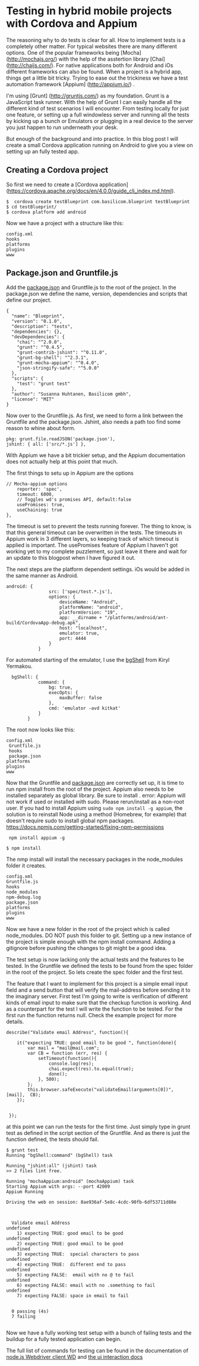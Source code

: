 Testing in hybrid mobile projects with Cordova and Appium
============


The reasoning why to do tests is clear for all. How to implement tests is a completely other matter. For typical websites there are many different options. One of the popular frameworks being [Mocha] (http://mochajs.org/) with the help of the asstertion library [Chai] (http://chaijs.com/). For native applications both for Android and iOs different frameworks can also be found. When a project is a hybrid app, things get a little bit tricky. Trying to ease out the trickiness we have a test automation framework [Appium] (http://appium.io/) .

I'm using [Grunt] (http://gruntjs.com/) as my foundation. Grunt is a JavaScript task runner. With the help of Grunt I can easily handle all the different kind of test scenarios I will encounter. From testing locally for just one feature, or setting up a full windowless server and running all the tests by kicking up a bunch or Emulators or plugging in a real device to the server you just happen to run underneath your desk.

But enough of the background and into practice. In this blog post I will create a small Cordova application running on Android to give you a view on setting up an fully tested app.

Creating a Cordova project
------------

So first we need to create a [Cordova application] (https://cordova.apache.org/docs/en/4.0.0/guide_cli_index.md.html).

~~~
$  cordova create testBlueprint com.basilicom.blueprint testBlueprint
$ cd testBlueprint/
$ cordova platform add android
~~~

Now we have a project with a structure like this:

~~~
config.xml 
hooks
platforms
plugins
www
~~~


Package.json and Gruntfile.js
------------

Add the [package.json](https://docs.npmjs.com/files/package.json) and Gruntfile.js to the root of the project. In the package.json we define the name, version, dependencies and scripts that define our project.

~~~
{
  "name": "Blueprint",
  "version": "0.1.0",
  "description": "tests",
  "dependencies": {},
  "devDependencies": {
    "chai": "^2.0.0",
    "grunt": "^0.4.5",
    "grunt-contrib-jshint": "^0.11.0",
    "grunt-bg-shell": "^2.3.1",
    "grunt-mocha-appium": "^0.4.0",
    "json-stringify-safe": "^5.0.0"
  },
  "scripts": {
    "test": "grunt test"
  },
  "author": "Susanna Huhtanen, Basilicom gmbh",
  "license": "MIT"
}

~~~



Now over to the Gruntfile.js.  As first, we need to form a link between the Gruntfile and the package.json. Jshint, also needs a path too find some reason to whine about form.

~~~
pkg: grunt.file.readJSON('package.json'),
jshint: { all: ['src/*.js'] },
~~~

With Appium we have a bit trickier setup, and the Appium documentation does not actually help at this point that much.

The first things to setu up in Appium are the options

~~~
// Mocha-appium options
    reporter: 'spec',
    timeout: 6000,
    // Toggles wd's promises API, default:false
    usePromises: true,
    useChaining: true
},
~~~
            
The timeout is set to prevent the tests running forever. The thing to know, is that this general timeout can be overwritten in the tests. The timeouts in Appium work in 3 different layers, so keeping track of which timeout is applied is important. The usePromises feature of Appium I haven't got working yet to my complete puzzlement, so just leave it there and wait for an update to this blogpost when I have figured it out.

The next steps are the platform dependent settings. iOs would be added in the same manner as Android.

~~~
android: {
                src: ['spec/test.*.js'],
                options: {
                    deviceName: "Android",
                    platformName: "android",
                    platformVersion: "19",
                    app: __dirname + "/platforms/android/ant-build/CordovaApp-debug.apk",
                    host: "localhost",
                    emulator: true,
                    port: 4444
                }
            }
~~~


For automated starting of the emulator, I use the [bgShell](https://github.com/rma4ok/grunt-bg-shell) from Kiryl Yermakou.


~~~
  bgShell: {
            command: {
                bg: true,
                execOpts: {
                    maxBuffer: false
                },
                cmd: 'emulator -avd kitkat'
            }
        }
~~~

The root now looks like this:

~~~
config.xml
 Gruntfile.js
 hooks 
 package.json 
platforms
plugins
www
~~~

Now that the Gruntfile and [package.json](https://docs.npmjs.com/files/package.json) are correctly set up, it is time to run npm install from the root of the project.
Appium also needs to be installed separately as global library. Be sure to install . error: Appium will not work if used or installed with sudo. Please rerun/install as a non-root user. If you had to install Appium using `sudo npm install -g appium`, the solution is to reinstall Node using a method (Homebrew, for example) that doesn't require sudo to install global npm packages. https://docs.npmjs.com/getting-started/fixing-npm-permissions


~~~
 npm install appium -g
~~~

~~~
$ npm install
~~~

The nmp install will install the necessary packages in the node_modules folder it creates.

~~~
config.xml
Gruntfile.js
hooks
node_modules
npm-debug.log
package.json
platforms
plugins
www
~~~

Now we have a new folder in the root of the project which is called node_modules. DO NOT push this folder to git. Setting up a new instance of the project is simple enough with the npm install command. Adding a gitignore before pushing the changes to git might be a good idea.


The test setup is now lacking only the actual tests and the features to be tested. In the Gruntfile we defined the tests to be found from the spec folder in the root of the project. So lets create the spec folder and the first test.


The feature that I want to implement for this project is a simple email input field and a send button that will verify the mail-address before sending it to the imaginary server. First test I'm going to write is verification of different kinds of email input to make sure that the checkup function is working. And as a counterpart for the test I will write the function to be tested. For the first run the function returns null. Check the example project for more details.

~~~
describe("Validate email Address", function(){

    it("expecting TRUE: good email to be good ", function(done){
        var mail = "mail@mail.com";
        var CB = function (err, res) {
            setTimeout(function(){
                console.log(res);
                chai.expect(res).to.equal(true);
                done();
            }, 500);
        };
        this.browser.safeExecute("validateEmail(arguments[0])", [mail],  CB);
    });


 });
~~~


at this point we can run the tests for the first time. Just simply type in grunt test as defined in the script section of the Gruntfile. And as there is just the function defined, the tests should fail.


~~~
$ grunt test
Running "bgShell:command" (bgShell) task

Running "jshint:all" (jshint) task
>> 2 files lint free.

Running "mochaAppium:android" (mochaAppium) task
Starting Appium with args: --port 42009
Appium Running

Driving the web on session: 8ae936af-5e8c-4cdc-90fb-6df53711d88e



  Validate email Address
undefined
    1) expecting TRUE: good email to be good
undefined
    2) expecting TRUE: good email to be good
undefined
    3) expecting TRUE:  special characters to pass
undefined
    4) expecting TRUE:  different end to pass
undefined
    5) expecting FALSE:  email with no @ to fail
undefined
    6) expecting FALSE: email with no .something to fail
undefined
    7) expecting FALSE: space in email to fail


  0 passing (4s)
  7 failing


~~~


Now we have a fully working test setup with a bunch of failing tests and the buildup for a fully tested application can begin.



The full list of commands for testing can be found in the documentation of [node.js Webdriver client WD](https://github.com/admc/wd/blob/f49065fa8ff91411f70972f149e90b7f97f4cd39/lib/commands.js) and
[the ui interaction docs](https://github.com/admc/wd/blob/1038c33b0abbe8329d81c9bb6bb62e3df3b440fa/doc/api.md)



































